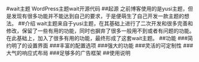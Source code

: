 #wait主题
WordPress主题wait开源代码
##起源
之前博客使用的是yusi主题，但是发现有很多功能并不能达到自己的要求，于是便萌生了自己开发一款主题的想法。
##介绍
wait主题来自于yusi主题，在其基础上进行了二次开发和很多完善和修改，保留了一些有用的功能，同时也摒弃了很多一般用不到或者有问题的功能。
在此基础上，加入了很多有用的功能，最终形成了这套wait主题。
##功能
###简约明了的设置界面
###丰富的配置选项
###强大的功能
###灵活的可定制性
###大气的响应式布局
###足够多的广告框架
##使用说明

